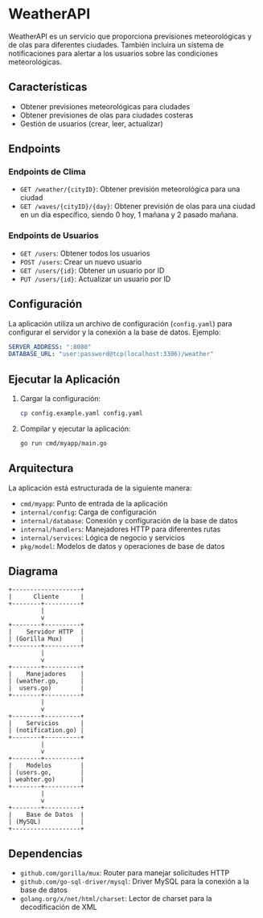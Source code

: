 # WeatherAPI

WeatherAPI es un servicio que proporciona previsiones meteorológicas y de olas para diferentes ciudades. También incluira un sistema de notificaciones para alertar a los usuarios sobre las condiciones meteorológicas.

## Características

- Obtener previsiones meteorológicas para ciudades
- Obtener previsiones de olas para ciudades costeras
- Gestión de usuarios (crear, leer, actualizar)

## Endpoints

### Endpoints de Clima

- `GET /weather/{cityID}`: Obtener previsión meteorológica para una ciudad
- `GET /waves/{cityID}/{day}`: Obtener previsión de olas para una ciudad en un día específico, siendo 0 hoy, 1 mañana y 2 pasado mañana.

### Endpoints de Usuarios

- `GET /users`: Obtener todos los usuarios
- `POST /users`: Crear un nuevo usuario
- `GET /users/{id}`: Obtener un usuario por ID
- `PUT /users/{id}`: Actualizar un usuario por ID

## Configuración

La aplicación utiliza un archivo de configuración (`config.yaml`) para configurar el servidor y la conexión a la base de datos. Ejemplo:

```yaml
SERVER_ADDRESS: ":8080"
DATABASE_URL: "user:password@tcp(localhost:3306)/weather"
```

## Ejecutar la Aplicación

1. Cargar la configuración:
    ```sh
    cp config.example.yaml config.yaml
    ```

2. Compilar y ejecutar la aplicación:
    ```sh
    go run cmd/myapp/main.go
    ```

## Arquitectura

La aplicación está estructurada de la siguiente manera:

- `cmd/myapp`: Punto de entrada de la aplicación
- `internal/config`: Carga de configuración
- `internal/database`: Conexión y configuración de la base de datos
- `internal/handlers`: Manejadores HTTP para diferentes rutas
- `internal/services`: Lógica de negocio y servicios
- `pkg/model`: Modelos de datos y operaciones de base de datos

## Diagrama

```
+-------------------+
|      Cliente      |
+--------+----------+
         |
         v
+--------+----------+
|    Servidor HTTP  |
| (Gorilla Mux)     |
+--------+----------+
         |
         v
+--------+----------+
|    Manejadores    |
| (weather.go,      |
|  users.go)        |
+--------+----------+
         |
         v
+--------+----------+
|    Servicios      |
| (notification.go) |
+--------+----------+
         |
         v
+--------+----------+
|    Modelos        |
| (users.go,        | 
| weahter.go)       |
+--------+----------+
         |
         v
+--------+----------+
|    Base de Datos  |
| (MySQL)           |
+-------------------+
```

## Dependencias

- `github.com/gorilla/mux`: Router para manejar solicitudes HTTP
- `github.com/go-sql-driver/mysql`: Driver MySQL para la conexión a la base de datos
- `golang.org/x/net/html/charset`: Lector de charset para la decodificación de XML
